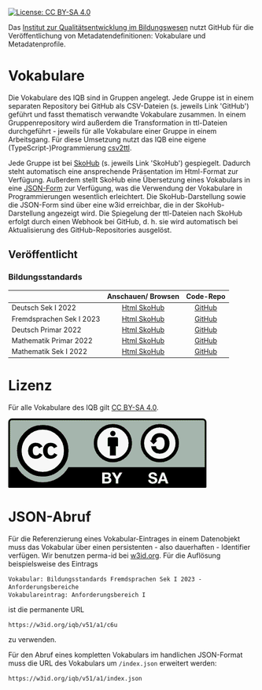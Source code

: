 [![License: CC BY-SA 4.0](https://img.shields.io/badge/License-CC%20BY--SA%204.0-lightgrey.svg)](https://creativecommons.org/licenses/by-sa/4.0/)

Das [Institut zur Qualitätsentwicklung im Bildungswesen](https://www.iqb.hu-berlin.de) nutzt GitHub für die Veröffentlichung von Metadatendefinitionen: Vokabulare und Metadatenprofile.

# Vokabulare
Die Vokabulare des IQB sind in Gruppen angelegt. Jede Gruppe ist in einem separaten Repository bei GitHub als CSV-Dateien (s. jeweils Link 'GitHub') geführt und fasst thematisch verwandte Vokabulare zusammen. In einem Gruppenrepository wird außerdem die Transformation in ttl-Dateien durchgeführt - jeweils für alle Vokabulare einer Gruppe in einem Arbeitsgang. Für diese Umsetzung nutzt das IQB eine eigene (TypeScript-)Programmierung [csv2ttl](https://github.com/iqb-vocabs/csv2ttl#readme).

Jede Gruppe ist bei [SkoHub](https://skohub.io) (s. jeweils Link 'SkoHub') gespiegelt. Dadurch steht automatisch eine ansprechende Präsentation im Html-Format zur Verfügung. Außerdem stellt SkoHub eine Übersetzung eines Vokabulars in eine [JSON-Form](#json-abruf) zur Verfügung, was die Verwendung der Vokabulare in Programmierungen wesentlich erleichtert. Die SkoHub-Darstellung sowie die JSON-Form sind über eine w3id erreichbar, die in der SkoHub-Darstellung angezeigt wird. Die Spiegelung der ttl-Dateien nach SkoHub erfolgt durch einen Webhook bei GitHub, d. h. sie wird automatisch bei Aktualisierung des GitHub-Repositories ausgelöst.

## Veröffentlicht
### Bildungsstandards

|                          |                             Anschauen/ Browsen                             |                  Code-Repo                  |
|:-------------------------|:--------------------------------------------------------------------------:|:-------------------------------------------:|
| Deutsch Sek I 2022       | [Html SkoHub](https://skohub.io/iqb-vocabs/v34/heads/master/index.de.html) | [GitHub](https://github.com/iqb-vocabs/v34) |
| Fremdsprachen Sek I 2023 | [Html SkoHub](https://skohub.io/iqb-vocabs/v56/heads/master/index.de.html) | [GitHub](https://github.com/iqb-vocabs/v56) |
| Deutsch Primar 2022      | [Html SkoHub](https://skohub.io/iqb-vocabs/v12/heads/master/index.de.html) | [GitHub](https://github.com/iqb-vocabs/v12) |
| Mathematik Primar 2022   | [Html SkoHub](https://skohub.io/iqb-vocabs/v10/heads/master/index.de.html) | [GitHub](https://github.com/iqb-vocabs/v10) |
| Mathematik Sek I 2022    | [Html SkoHub](https://skohub.io/iqb-vocabs/v51/heads/master/index.de.html) | [GitHub](https://github.com/iqb-vocabs/v51) |


# Lizenz
Für alle Vokabulare des IQB gilt [CC BY-SA 4.0](https://creativecommons.org/licenses/by-sa/4.0/).

![CC BY-SA 4.0](assets/licenseCC_BY-SA.png)

# JSON-Abruf
Für die Referenzierung eines Vokabular-Eintrages in einem Datenobjekt muss das Vokabular über einen persistenten - also dauerhaften - Identifier verfügen. Wir benutzen perma-id bei [w3id.org](https://w3id.org/). Für die Auflösung beispielsweise des Eintrags
```
Vokabular: Bildungsstandards Fremdsprachen Sek I 2023 - Anforderungsbereiche
Vokabulareintrag: Anforderungsbereich I
```

ist die permanente URL
```
https://w3id.org/iqb/v51/a1/c6u
```
zu verwenden.

Für den Abruf eines kompletten Vokabulars im handlichen JSON-Format muss die URL des Vokabulars um `/index.json` erweitert werden:
```
https://w3id.org/iqb/v51/a1/index.json
```

